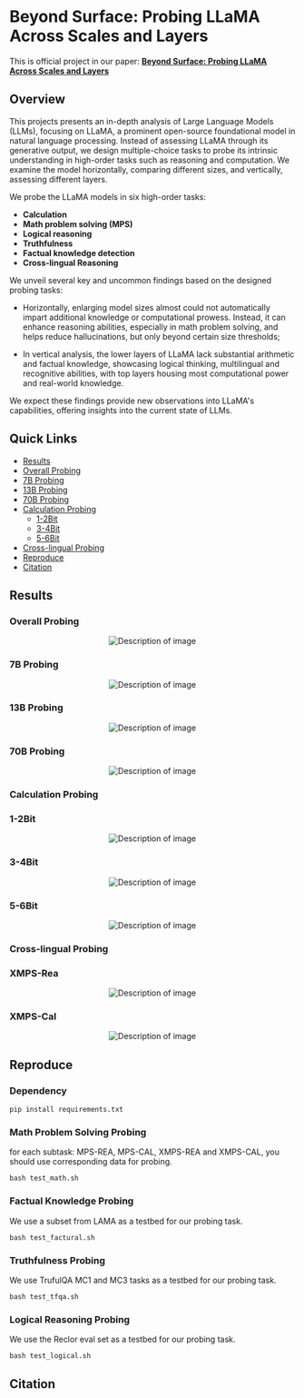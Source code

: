# Beyond Surface: Probing LLaMA Across Scales and Layers
This is official project in our paper: [**Beyond Surface: Probing LLaMA Across Scales and Layers**](https://arxiv.org/abs/2312.04333)

## Overview

This projects presents an in-depth analysis of Large Language Models (LLMs), focusing on LLaMA, a prominent open-source foundational model in natural language processing. 
Instead of assessing LLaMA through its generative output, we design multiple-choice tasks to probe its intrinsic understanding in high-order tasks such as reasoning and computation. We examine the model horizontally, comparing different sizes, and vertically, assessing different layers.

We probe the LLaMA models in six high-order tasks:

- **Calculation**
- **Math problem solving (MPS)**
- **Logical reasoning**
- **Truthfulness**
- **Factual knowledge detection**
- **Cross-lingual Reasoning**

We unveil several key and uncommon findings based on the designed probing tasks: 

-  Horizontally, enlarging model sizes almost could not automatically impart additional knowledge or computational prowess. Instead, it can enhance reasoning abilities, especially in math problem solving, and helps reduce hallucinations, but only beyond certain size thresholds;
    
-  In vertical analysis, the lower layers of LLaMA lack substantial arithmetic and factual knowledge, showcasing logical thinking, multilingual and recognitive abilities, with top layers housing most computational power and real-world knowledge.

We expect these findings provide new observations into LLaMA's capabilities, offering insights into the current state of LLMs.


## Quick Links

- [Results](#results)
 - [Overall Probing](#overall-probing)
 - [7B Probing](#7b-probing)
 - [13B Probing](#13b-probing)
 - [70B Probing](#70b-probing)
 - [Calculation Probing](#calculation-probing)
   - [1-2Bit](#1-2Bit)
   - [3-4Bit](#3-4Bit)
   - [5-6Bit](#5-6Bit)
- [Cross-lingual Probing](#cross-lingual-probing)
- [Reproduce](#reproduce)
- [Citation](#citation)


## Results

### Overall Probing 

<p align="center">
  <img src="figure/who_compare.png" alt="Description of image">
</p>

### 7B Probing 

<p align="center">
  <img src="figure/7b_whole.png" alt="Description of image">
</p>

### 13B Probing 

<p align="center">
  <img src="figure/13b_whole.png" alt="Description of image">
</p>


### 70B Probing 

<p align="center">
  <img src="figure/70b_whole.png" alt="Description of image">
</p>

### Calculation Probing

### 1-2Bit
<p align="center">
  <img src="figure/1_2bit_cal.png" alt="Description of image">
</p>

### 3-4Bit
<p align="center">
  <img src="figure/3_4bit_cal.png" alt="Description of image">
</p>

### 5-6Bit
<p align="center">
  <img src="figure/5_6bit_cal.png" alt="Description of image">
</p>

### Cross-lingual Probing

### XMPS-Rea
<p align="center">
  <img src="figure/xmps-rea.png" alt="Description of image">
</p>

### XMPS-Cal
<p align="center">
  <img src="figure/xmps-cal.png" alt="Description of image">
</p>

## Reproduce

### Dependency

```
pip install requirements.txt
```

### Math Problem Solving Probing

for each subtask: MPS-REA, MPS-CAL, XMPS-REA and XMPS-CAL, you should use corresponding data for probing.

```
bash test_math.sh
```


### Factual Knowledge Probing

We use a subset from LAMA as a testbed for our probing task.

```
bash test_factural.sh
```

### Truthfulness Probing

We use TrufulQA MC1 and MC3 tasks as a testbed for our probing task.

```
bash test_tfqa.sh
```

### Logical Reasoning Probing

We use the Reclor eval set as a testbed for our probing task.

```
bash test_logical.sh
```

## Citation

```

```




